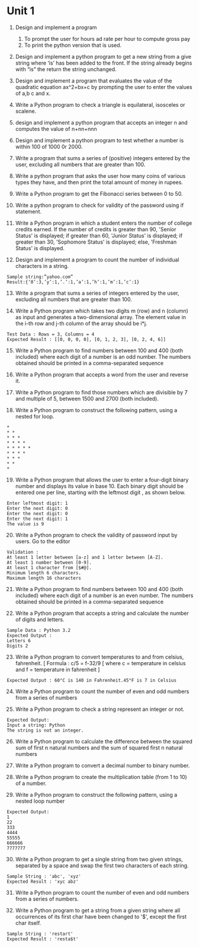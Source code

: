 # Unit 1

1. Design and implement a program
    1. To prompt the user for hours ad rate per hour to compute gross pay
    2. To print the python version that is used.

2. Design and implement a python program to get a new string from a give string where ‘is’ has been added to the front. If the string already begins with “is” the return the string unchanged.

3. Design and implement a program that evaluates the value of the quadratic equation ax^2+bx+c by prompting the user to enter the values of a,b c and x.

4. Write a Python program to check a triangle is equilateral, isosceles or scalene.

5. design and implement a python program that accepts an integer n and computes the value of n+nn+nnn

6. Design and implement a python program to test whether a number is within 100 of 1000 0r 2000.

7. Write a program that sums a series of (positive) integers entered by the user, excluding all numbers that are greater than 100.

8. Write a python program that asks the user how many coins of various types they have, and then print the total amount of money in rupees.

9. Write a Python program to get the Fibonacci series between 0 to 50.

10. Write a python program to check for validity of the password using if statement.

11. Write a Python program in which a student enters the number of college credits earned. If the number of credits is greater than 90, &#39;Senior Status&#39; is displayed; if greater than 60, &#39;Junior Status&#39; is displayed; if greater than 30, &#39;Sophomore
Status&#39; is displayed; else, &#39;Freshman Status&#39; is displayed.

12. Design and implement a program to count the number of individual characters in a string. 
```
Sample string:”yahoo.com” 
Result:{‘0’:3,’y’:1,’.’:1,’a’:1,’h’:1,’m’:1,’c’:1}
```

13. Write a program that sums a series of integers entered by the user, excluding all numbers that are greater than 100.

14. Write a Python program which takes two digits m (row) and n (column) as input and generates a two-dimensional array. The element value in the i-th row and j-th column of the array should be i*j. 
```
Test Data : Rows = 3, Columns = 4 
Expected Result : [[0, 0, 0, 0], [0, 1, 2, 3], [0, 2, 4, 6]]
```

15. Write a Python program to find numbers between 100 and 400 (both included) where each digit of a number is an odd number. The numbers obtained should be printed in a comma-separated sequence

16. Write a Python program that accepts a word from the user and reverse it.

17. Write a Python program to find those numbers which are divisible by 7 and multiple of 5, between 1500 and 2700 (both included).

18. Write a Python program to construct the following pattern, using a nested for
loop.
```
*
* *
* * *
* * * *
* * * * *
* * * *
* * *
* *
*
```

19. Write a Python program that allows the user to enter a four-digit binary number and displays its value in base 10. Each binary digit should be entered one per line, starting with the leftmost digit , as shown below.
```
Enter leftmost digit: 1
Enter the next digit: 0
Enter the next digit: 0 
Enter the next digit: 1
The value is 9
```

20. Write a Python program to check the validity of password input by users. Go to the editor
```
Validation :
At least 1 letter between [a-z] and 1 letter between [A-Z].
At least 1 number between [0-9].
At least 1 character from [$#@].
Minimum length 6 characters.
Maximum length 16 characters
```

21. Write a Python program to find numbers between 100 and 400 (both included) where each digit of a number is an even number. The numbers obtained should be printed in a comma-separated sequence

22. Write a Python program that accepts a string and calculate the number of digits and letters.
```
Sample Data : Python 3.2
Expected Output :
Letters 6 
Digits 2
```

23. Write a Python program to convert temperatures to and from celsius, fahrenheit. [ Formula : c/5 = f-32/9 [ where c = temperature in celsius and f = temperature in fahrenheit ]
```
Expected Output : 60°C is 140 in Fahrenheit.45°F is 7 in Celsius
```

24. Write a Python program to count the number of even and odd numbers from a series of numbers

25. Write a Python program to check a string represent an integer or not. 
```
Expected Output:
Input a string: Python
The string is not an integer.
```

26. Write a Python program to calculate the difference between the squared sum of first n natural numbers and the sum of squared first n natural numbers

27. Write a Python program to convert a decimal number to binary number.

28. Write a Python program to create the multiplication table (from 1 to 10) of a number.

29. Write a Python program to construct the following pattern, using a nested loop number
```
Expected Output:
1
22
333
4444
55555
666666
7777777
```

30. Write a Python program to get a single string from two given strings, separated by a space and swap the first two characters of each string.
```
Sample String : 'abc', 'xyz'
Expected Result : 'xyc abz'
```

31. Write a Python program to count the number of even and odd numbers from a series of numbers.

32. Write a Python program to get a string from a given string where all occurrences of its first char have been changed to &#39;$&#39;, except the first char
itself. 
```
Sample String : 'restart'
Expected Result : 'resta$t'
```